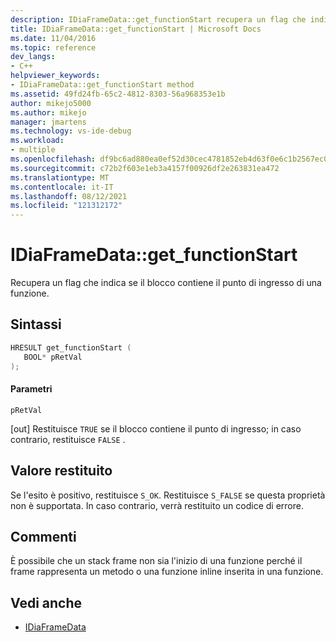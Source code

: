 ```yaml
---
description: IDiaFrameData::get_functionStart recupera un flag che indica se il blocco contiene il punto di ingresso di una funzione.
title: IDiaFrameData::get_functionStart | Microsoft Docs
ms.date: 11/04/2016
ms.topic: reference
dev_langs:
- C++
helpviewer_keywords:
- IDiaFrameData::get_functionStart method
ms.assetid: 49fd24fb-65c2-4812-8303-56a968353e1b
author: mikejo5000
ms.author: mikejo
manager: jmartens
ms.technology: vs-ide-debug
ms.workload:
- multiple
ms.openlocfilehash: df9bc6ad880ea0ef52d30cec4781852eb4d63f0e6c1b2567ec0b9ac393ddf6c1
ms.sourcegitcommit: c72b2f603e1eb3a4157f00926df2e263831ea472
ms.translationtype: MT
ms.contentlocale: it-IT
ms.lasthandoff: 08/12/2021
ms.locfileid: "121312172"
---
```

# <a name="idiaframedataget_functionstart"></a>IDiaFrameData::get_functionStart
Recupera un flag che indica se il blocco contiene il punto di ingresso di una funzione.

## <a name="syntax"></a>Sintassi

```C++
HRESULT get_functionStart ( 
   BOOL* pRetVal
);
```

#### <a name="parameters"></a>Parametri
 `pRetVal`

[out] Restituisce `TRUE` se il blocco contiene il punto di ingresso; in caso contrario, restituisce `FALSE` .

## <a name="return-value"></a>Valore restituito
 Se l'esito è positivo, restituisce `S_OK`. Restituisce `S_FALSE` se questa proprietà non è supportata. In caso contrario, verrà restituito un codice di errore.

## <a name="remarks"></a>Commenti
 È possibile che un stack frame non sia l'inizio di una funzione perché il frame rappresenta un metodo o una funzione inline inserita in una funzione.

## <a name="see-also"></a>Vedi anche
- [IDiaFrameData](../../debugger/debug-interface-access/idiaframedata.md)
